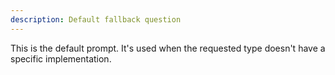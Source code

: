 ```yaml
---
description: Default fallback question
---
```

This is the default prompt. It's used when the requested type doesn't have a specific implementation.